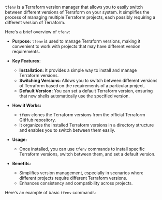 `tfenv` is a Terraform version manager that allows you to easily switch between different versions of Terraform on your system. It simplifies the process of managing multiple Terraform projects, each possibly requiring a different version of Terraform.

Here's a brief overview of `tfenv`:

- **Purpose:** `tfenv` is used to manage Terraform versions, making it convenient to work with projects that may have different version requirements.
- **Key Features:**

  - **Installation:** It provides a simple way to install and manage Terraform versions.
  - **Switching Versions:** Allows you to switch between different versions of Terraform based on the requirements of a particular project.
  - **Default Version:** You can set a default Terraform version, ensuring that new shells automatically use the specified version.

- **How it Works:**

  - `tfenv` clones the Terraform versions from the official Terraform GitHub repository.
  - It organizes the installed Terraform versions in a directory structure and enables you to switch between them easily.

- **Usage:**

  - Once installed, you can use `tfenv` commands to install specific Terraform versions, switch between them, and set a default version.

- **Benefits:**

  - Simplifies version management, especially in scenarios where different projects require different Terraform versions.
  - Enhances consistency and compatibility across projects.

Here's an example of basic `tfenv` commands:

